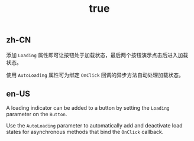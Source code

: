 ﻿---
order: 4
title:
  zh-CN: 加载中状态
  en-US: Loading
---

## zh-CN

添加 `Loading` 属性即可让按钮处于加载状态，最后两个按钮演示点击后进入加载状态。

使用 `AutoLoading` 属性可为绑定 `OnClick` 回调的异步方法自动处理加载状态。

## en-US

A loading indicator can be added to a button by setting the `Loading` parameter on the `Button`.

Use the `AutoLoading` parameter to automatically add and deactivate load states for asynchronous methods that bind the `OnClick` callback. 